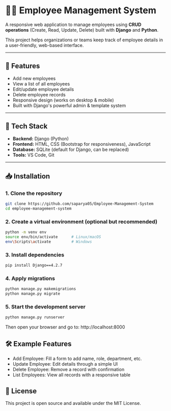 # 👨‍💼 Employee Management System

A responsive web application to manage employees using **CRUD operations** (Create, Read, Update, Delete) built with **Django** and **Python**.

This project helps organizations or teams keep track of employee details in a user-friendly, web-based interface.

---

## 🚀 Features

- Add new employees
- View a list of all employees
- Edit/update employee details
- Delete employee records
- Responsive design (works on desktop & mobile)
- Built with Django's powerful admin & template system

---

## 🧰 Tech Stack

- **Backend:** Django (Python)
- **Frontend:** HTML, CSS (Bootstrap for responsiveness), JavaScript
- **Database:** SQLite (default for Django, can be replaced)
- **Tools:** VS Code, Git

---

## 📥 Installation

### 1. Clone the repository
```bash
git clone https://github.com/saparya05/Employee-Management-System
cd employee-management-system
```
### 2. Create a virtual environment (optional but recommended)
```bash
python -m venv env
source env/bin/activate      # Linux/macOS
env\Scripts\activate         # Windows
```
### 3. Install dependencies
```bash
pip install Django==4.2.7
```
### 4. Apply migrations
```bash
python manage.py makemigrations
python manage.py migrate
```
### 5. Start the development server
```bash
python manage.py runserver
```
Then open your browser and go to: http://localhost:8000

## 🛠️ Example Features

- Add Employee: Fill a form to add name, role, department, etc.
- Update Employee: Edit details through a simple UI
- Delete Employee: Remove a record with confirmation
- List Employees: View all records with a responsive table

## 📜 License
This project is open source and available under the MIT License.
